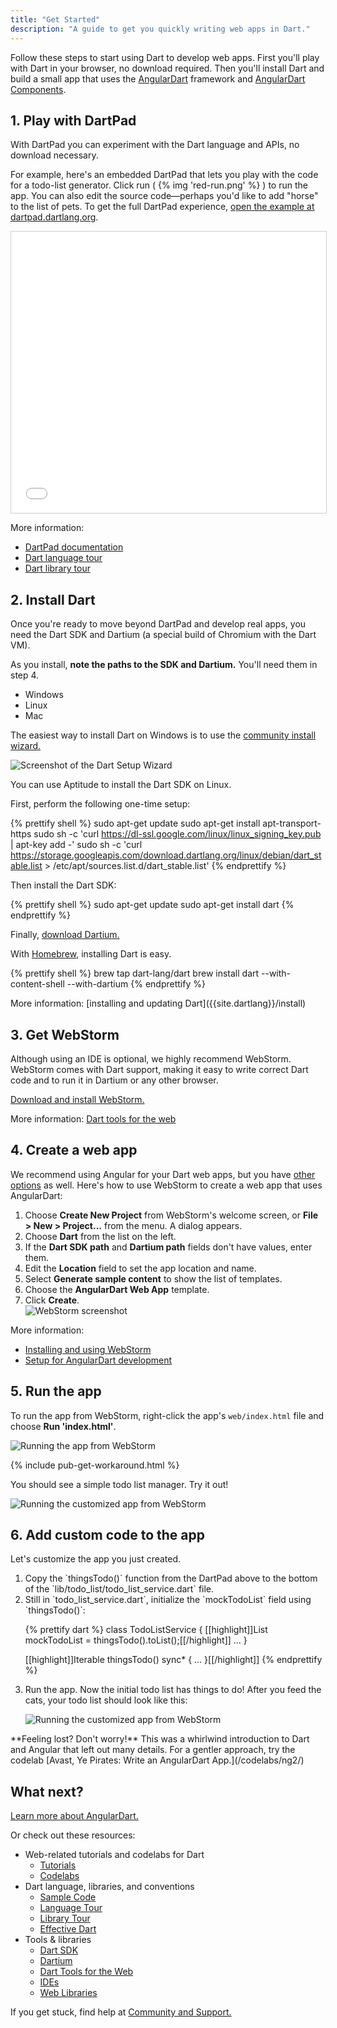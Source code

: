 ```yaml
---
title: "Get Started"
description: "A guide to get you quickly writing web apps in Dart."
---
```

Follow these steps to start using Dart to develop web apps.
First you'll play with Dart in your browser, no download required.
Then you'll install Dart and build a small app
that uses the [AngularDart][] framework and [AngularDart Components][].

[AngularDart]: /angular
[AngularDart Components]: /components


## 1. Play with DartPad

With DartPad you can experiment with the Dart language and APIs,
no download necessary.

For example, here's an embedded DartPad that lets you play with
the code for a todo-list generator.
Click run ( {% img 'red-run.png' %} ) to run the app.
You can also edit the source code—perhaps you'd like to add "horse"
to the list of pets. To get the full DartPad experience,
<a href="https://dartpad.dartlang.org/9ab0406003c8ba8c727861c9468ba158"
   target="_blank">open the example at dartpad.dartlang.org</a>.

<iframe
    src="{{site.custom.dartpad.embed-inline-prefix}}?id=9ab0406003c8ba8c727861c9468ba158&verticalRatio=70"
    width="100%"
    height="450px"
    style="border: 1px solid #ccc;">
</iframe>

More information:

* [DartPad documentation]({{site.dartlang}}/tools/dartpad)
* [Dart language tour]({{site.dartlang}}/guides/language/language-tour)
* [Dart library tour]({{site.dartlang}}/guides/libraries/library-tour)


## 2. Install Dart

Once you're ready to move beyond DartPad and develop real apps,
you need the Dart SDK and Dartium (a special build of Chromium with the Dart VM).

As you install, **note the paths to the SDK and Dartium.**
You'll need them in step 4.

<ul class="tabs__top-bar">
    <li class="tab-link current" data-tab="tab-sdk-install-windows">Windows</li>
    <li class="tab-link" data-tab="tab-sdk-install-linux">Linux</li>
    <li class="tab-link" data-tab="tab-sdk-install-mac">Mac</li>
</ul>
<div id="tab-sdk-install-windows" class="tabs__content current" markdown="1">

The easiest way to install Dart on Windows is to use the
<a href="http://www.gekorm.com/dart-windows/" target="_blank">community install wizard.</a>

<img src="images/installer-screenshot-no.png" alt="Screenshot of the Dart Setup Wizard"><br>

</div>
<div id="tab-sdk-install-linux" class="tabs__content" markdown="1">

You can use Aptitude to install the Dart SDK on Linux.

First, perform the following one-time setup:

{% prettify shell %}
sudo apt-get update
sudo apt-get install apt-transport-https
sudo sh -c 'curl https://dl-ssl.google.com/linux/linux_signing_key.pub | apt-key add -'
sudo sh -c 'curl https://storage.googleapis.com/download.dartlang.org/linux/debian/dart_stable.list > /etc/apt/sources.list.d/dart_stable.list'
{% endprettify %}

Then install the Dart SDK:

{% prettify shell %}
sudo apt-get update
sudo apt-get install dart
{% endprettify %}

Finally, [download Dartium.](https://storage.googleapis.com/dart-archive/channels/stable/release/latest/dartium/dartium-linux-x64-release.zip)
</div>
<div id="tab-sdk-install-mac" class="tabs__content" markdown="1">

With [Homebrew](http://brew.sh/),
installing Dart is easy.

{% prettify shell %}
brew tap dart-lang/dart
brew install dart --with-content-shell --with-dartium
{% endprettify %}   
</div>
More information:
[installing and updating Dart]({{site.dartlang}}/install)


## 3. Get WebStorm

Although using an IDE is optional, we highly recommend WebStorm.
WebStorm comes with Dart support,
making it easy to write correct Dart code and to run it
in Dartium or any other browser.

<a href="http://www.jetbrains.com/webstorm/download/">Download and install WebStorm.</a>

More information: [Dart tools for the web](/tools)


## 4. Create a web app

We recommend using Angular for your Dart web apps,
but you have [other options](/guides/web-programming) as well.
Here's how to use WebStorm to create a web app that uses AngularDart:

1. Choose **Create New Project** from WebStorm's welcome screen,
   or **File > New > Project...** from the menu.  A dialog appears.
1. Choose **Dart** from the list on the left.
1. If the **Dart SDK path** and **Dartium path** fields don't have values, enter them.
1. Edit the **Location** field to set the app location and name. 
1. Select **Generate sample content** to show the list of templates.
1. Choose the **AngularDart Web App** template.
1. Click **Create**.<br clear>
![WebStorm screenshot](images/create-ng2-project.png)

More information:

* [Installing and using WebStorm](/tools/webstorm)
* [Setup for AngularDart development](/angular/guide/setup)

## 5. Run the app

To run the app from WebStorm, right-click the app's `web/index.html` file and choose
**Run 'index.html'**.

![Running the app from WebStorm](images/run-app-in-ws.png)

{% include pub-get-workaround.html %}

You should see a simple todo list manager. Try it out!

![Running the customized app from WebStorm](images/run-app.png)

## 6. Add custom code to the app

Let's customize the app you just created.

<ol markdown="1">
<li markdown="1">
  Copy the `thingsTodo()` function from the DartPad above
  to the bottom of the `lib/todo_list/todo_list_service.dart` file.
</li>

<li markdown="1">
  Still in `todo_list_service.dart`, initialize the `mockTodoList` field using
  `thingsTodo()`:

{% prettify dart %}
class TodoListService {
  [[highlight]]List<String> mockTodoList = thingsTodo().toList();[[/highlight]]
  ...
}

[[highlight]]Iterable<String> thingsTodo() sync* { ... }[[/highlight]]
{% endprettify %}
</li>

<li markdown="1">
  Run the app. Now the initial todo list has things to do!
  After you feed the cats, your todo list should look like this:

  ![Running the customized app from WebStorm](images/run-customized-app.png)
</li>
</ol>


<aside class="alert alert-info" markdown="1">
**Feeling lost? Don't worry!**
This was a whirlwind introduction to Dart and Angular
that left out many details.
For a gentler approach, try the codelab
[Avast, Ye Pirates: Write an AngularDart App.](/codelabs/ng2/)
</aside>


## What next?

[Learn more about AngularDart.](/angular)

Or check out these resources:

* Web-related tutorials and codelabs for Dart
  * [Tutorials](/tutorials)
  * [Codelabs](/codelabs)
* Dart language, libraries, and conventions
  * [Sample Code]({{site.dartlang}}/samples)
  * [Language Tour]({{site.dartlang}}/guides/language/language-tour)
  * [Library Tour]({{site.dartlang}}/guides/libraries/library-tour)
  * [Effective Dart]({{site.dartlang}}/guides/language/effective-dart)
* Tools & libraries
  * [Dart SDK]({{site.dartlang}}/tools/sdk)
  * [Dartium](/tools/dartium)
  * [Dart Tools for the Web](/tools)
  * [IDEs]({{site.dartlang}}/tools#ides)
  * [Web Libraries](/guides/web-programming)

If you get stuck, find help at [Community and Support.](/community)
